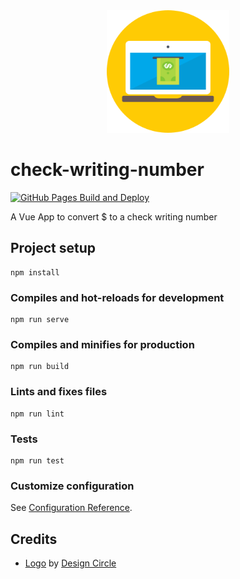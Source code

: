 <div align="center">
    <img src="https://raw.githubusercontent.com/zehengl/check-writing-number/main/public/logo-512.png" alt="logo" height="196">
</div>

# check-writing-number

[![GitHub Pages Build and Deploy](https://github.com/zehengl/check-writing-number/actions/workflows/gh-pages-build-deploy.yml/badge.svg)](https://github.com/zehengl/check-writing-number/actions/workflows/gh-pages-build-deploy.yml)

A Vue App to convert \$ to a check writing number

## Project setup

```
npm install
```

### Compiles and hot-reloads for development

```
npm run serve
```

### Compiles and minifies for production

```
npm run build
```

### Lints and fixes files

```
npm run lint
```

### Tests

```
npm run test
```

### Customize configuration

See [Configuration Reference](https://cli.vuejs.org/config/).

## Credits

- [Logo][1] by [Design Circle][2]

[1]: https://www.iconfinder.com/icons/3319643/banking_cash_laptop_online_out_icon
[2]: https://www.iconfinder.com/oxy-Nation
